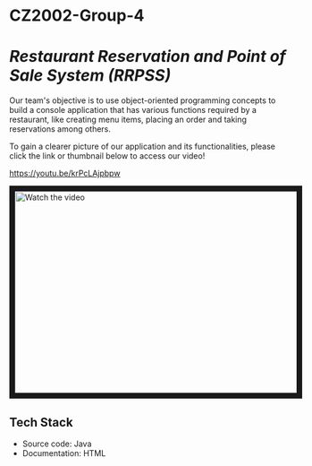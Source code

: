 # CZ2002-Group-4
 
# _Restaurant Reservation and Point of Sale System (RRPSS)_

Our team's objective is to use object-oriented programming concepts to build a console application that has various functions required by a restaurant, like creating menu items, placing an order and taking reservations among others.

To gain a clearer picture of our application and its functionalities, please click the link or thumbnail below to access our video!

https://youtu.be/krPcLAjpbpw

<a href="https://youtu.be/krPcLAjpbpw" target="_blank">
 <img src="http://img.youtube.com/vi/krPcLAjpbpw/hqdefault.jpg" alt="Watch the video" width="550" height="360" border="10" />
</a>

## Tech Stack
- Source code: Java
- Documentation: HTML
